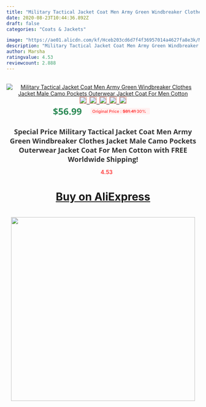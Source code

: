 ```yaml
---
title: "Military Tactical Jacket Coat Men Army Green Windbreaker Clothes Jacket Male Camo Pockets Outerwear Jacket Coat For Men Cotton"
date: 2020-08-23T10:44:36.892Z
draft: false
categories: "Coats & Jackets"

image: "https://ae01.alicdn.com/kf/Hceb203cd6d7f4f36957014a4627fa8e3k/Military-Tactical-Jacket-Coat-Men-Army-Green-Windbreaker-Clothes-Jacket-Male-Camo-Pockets-Outerwear-Jacket-Coat.jpg"
description: "Military Tactical Jacket Coat Men Army Green Windbreaker Clothes Jacket Male Camo Pockets Outerwear Jacket Coat For Men Cotton"
author: Marsha
ratingvalue: 4.53
reviewcount: 2.888
---
```

<br>
<div style="text-align: center;">
<a href="https://s.click.aliexpress.com/e/_98FyRF" target="_blank" rel="nofollow noopener noreferrer"><img alt="Military Tactical Jacket Coat Men Army Green Windbreaker Clothes Jacket Male Camo Pockets Outerwear Jacket Coat For Men Cotton" class="magnifier-image" src="https://ae01.alicdn.com/kf/Hceb203cd6d7f4f36957014a4627fa8e3k/Military-Tactical-Jacket-Coat-Men-Army-Green-Windbreaker-Clothes-Jacket-Male-Camo-Pockets-Outerwear-Jacket-Coat.jpg_640x640.jpg">
<br>
<img style="border:1px solid salmon" src="https://ae01.alicdn.com/kf/Hceb203cd6d7f4f36957014a4627fa8e3k/Military-Tactical-Jacket-Coat-Men-Army-Green-Windbreaker-Clothes-Jacket-Male-Camo-Pockets-Outerwear-Jacket-Coat.jpg_120x120.jpg">&nbsp;&nbsp;<img style="border:1px solid salmon" src="https://ae01.alicdn.com/kf/H7af0a09a5ed545098ae1362ae4d26b92D/Military-Tactical-Jacket-Coat-Men-Army-Green-Windbreaker-Clothes-Jacket-Male-Camo-Pockets-Outerwear-Jacket-Coat.jpg_120x120.jpg">&nbsp;&nbsp;<img style="border:1px solid salmon" src="https://ae01.alicdn.com/kf/H2fe8785d876a4d239b2f6a16b3b09c96V/Military-Tactical-Jacket-Coat-Men-Army-Green-Windbreaker-Clothes-Jacket-Male-Camo-Pockets-Outerwear-Jacket-Coat.jpg_120x120.jpg">&nbsp;&nbsp;<img style="border:1px solid salmon" src="https://ae01.alicdn.com/kf/Hc63c33f2a1c14992a676ea6b1e1cd50fM/Military-Tactical-Jacket-Coat-Men-Army-Green-Windbreaker-Clothes-Jacket-Male-Camo-Pockets-Outerwear-Jacket-Coat.jpg_120x120.jpg">&nbsp;&nbsp;<img style="border:1px solid salmon" src="https://ae01.alicdn.com/kf/Hcd2eb97fffbd4e23b128d2ca2455f02ef/Military-Tactical-Jacket-Coat-Men-Army-Green-Windbreaker-Clothes-Jacket-Male-Camo-Pockets-Outerwear-Jacket-Coat.jpg_120x120.jpg"></a></div><br0>
<div style="text-align: center;"><span style="background-color: white; border: 0px; box-sizing: border-box; color: seagreen; display: inline-block; font-family: &quot;open sans&quot; , &quot;arial&quot; , &quot;helvetica&quot; , sans-serif , &quot;heiti&quot;; font-size: 24px; font-stretch: inherit; font-weight: 700; line-height: inherit; margin: 0px 10px 0px 0px; padding: 0px; vertical-align: middle;">$56.99 </span>
<span style="background: rgb(255 , 241 , 241); border-radius: 3px; border: 0px; box-sizing: border-box; color: #ff4747; display: inline-block; font-family: inherit; font-size: 12px; font-stretch: inherit; font-style: inherit; font-variant: inherit; font-weight: 600; line-height: inherit; margin: 0px; padding: 2px 5px; transform: scale(0.9); vertical-align: middle;">Original Price : <b style="text-decoration: line-through;">$81.41 </b> 30%&nbsp;&nbsp;</span></div>
<h1 style="color: #333333; display: inline-block; font-family: &quot;open sans&quot; , &quot;arial&quot; , &quot;helvetica&quot; , sans-serif , &quot;heiti&quot;; font-size: 18px; font-stretch: inherit; font-weight: 700; text-align: center;">Special Price Military Tactical Jacket Coat Men Army Green Windbreaker Clothes Jacket Male Camo Pockets Outerwear Jacket Coat For Men Cotton with FREE Worldwide Shipping!</h1>
<div style="color: #ff4747; text-align: center;">
<img src="https://4.bp.blogspot.com/-M0ZcTcb-5uY/XleCXlxnR4I/AAAAAAAAAEc/OrjgMkXV1oMQFaCRZj5HQwOCBcu3w1FegCPcBGAYYCw/s1600/star.png" style="height: 15px;">&nbsp;<b>4.53</b></div>
<div class="button_cont" align="center"><a class="buynow_a" href="https://s.click.aliexpress.com/e/_98FyRF" target="_blank" rel="nofollow noopener noreferrer"><H1>Buy on AliExpress</H1></a></div><br>
<div class="separator" style="clear: both; text-align: center;">
<img src="https://lh3.googleusercontent.com/-pTy5HemUv9M/XlePHvY0dAI/AAAAAAAAAE4/0nX5iRUoIWY8eMW9Dpxeirr157OZliDIgCLcBGAsYHQ/s1600/badge.gif" width="480">
</div>
